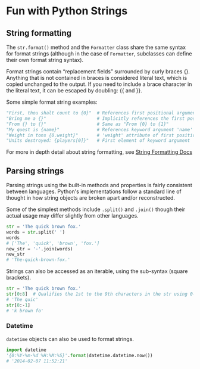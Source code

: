 # Fun with Python Strings

## String formatting
The `str.format()` method and the `Formatter` class share the same syntax for format strings (although in the case of `Formatter`, subclasses can define their own format string syntax).

Format strings contain “replacement fields” surrounded by curly braces {}. Anything that is not contained in braces is considered literal text, which is copied unchanged to the output. If you need to include a brace character in the literal text, it can be escaped by doubling: {{ and }}.

Some simple format string examples:
```python
"First, thou shalt count to {0}"  # References first positional argument
"Bring me a {}"                   # Implicitly references the first positional argument
"From {} to {}"                   # Same as "From {0} to {1}"
"My quest is {name}"              # References keyword argument 'name'
"Weight in tons {0.weight}"       # 'weight' attribute of first positional arg
"Units destroyed: {players[0]}"   # First element of keyword argument 'players'.
```
For more in depth detail about string formatting, see [String Formatting Docs](https://docs.python.org/2/library/string.html#format-string-syntax)

## Parsing strings
Parsing strings using the built-in methods and properties is fairly consistent between languages. Python's implementations follow a standard line of thought in how string objects are broken apart and/or reconstructed.

Some of the simplest methods include `.split()` and `.join()` though their actual usage may differ slightly from other languages.
```python
str = 'The quick brown fox.'
words = str.split(' ')
words
# ['The', 'quick', 'brown', 'fox.']
new_str = '-'.join(words)
new_str
# 'The-quick-brown-fox.'
```
Strings can also be accessed as an iterable, using the sub-syntax (square brackets).
```python
str = 'The quick brown fox.'
str[0:8]  # Qualifies the 1st to the 9th characters in the str using 0-indexing
# 'The quic'
str[8:-1]
# 'k brown fo'
```

### Datetime
`datetime` objects can also be used to format strings.
```python
import datetime
'{0:%Y-%m-%d %H:%M:%S}'.format(datetime.datetime.now())
# '2014-02-07 11:52:21'
```
